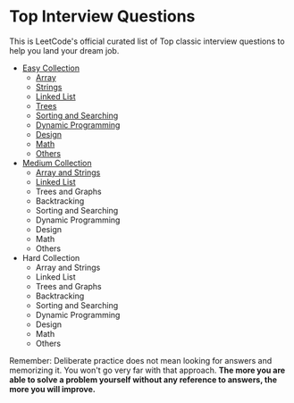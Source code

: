 # Top Interview Questions

This is LeetCode's official curated list of Top classic interview questions to help you land your dream job.

* [Easy Collection](https://github.com/liying8040/leetcode/tree/master/Easy%20Collection)
  * [Array](https://github.com/liying8040/leetcode/blob/master/Easy%20Collection/array.md)
  * [Strings](https://github.com/liying8040/leetcode/blob/master/Easy%20Collection/strings.md)
  * [Linked List](https://github.com/liying8040/leetcode/blob/master/Easy%20Collection/linked%20list.md)
  * [Trees](https://github.com/liying8040/leetcode/blob/master/Easy%20Collection/trees.md)
  * [Sorting and Searching](https://github.com/liying8040/leetcode/blob/master/Easy%20Collection/sorting%20and%20searching.md)
  * [Dynamic Programming](https://github.com/liying8040/leetcode/blob/master/Easy%20Collection/dynamic%20programming.md)
  * [Design](https://github.com/liying8040/leetcode/blob/master/Easy%20Collection/design.md)
  * [Math](https://github.com/liying8040/leetcode/blob/master/Easy%20Collection/math.md)
  * [Others](https://github.com/liying8040/leetcode/blob/master/Easy%20Collection/others.md)
* [Medium Collection](https://github.com/liying8040/leetcode/tree/master/Medium%20Collection)
  * [Array and Strings](https://github.com/liying8040/leetcode/blob/master/Medium%20Collection/array%20and%20strings.md)
  * [Linked List](https://github.com/liying8040/leetcode/blob/master/Medium%20Collection/linked%20list.md)
  * Trees and Graphs
  * Backtracking
  * Sorting and Searching
  * Dynamic Programming
  * Design
  * Math
  * Others
* Hard Collection
  * Array and Strings
  * Linked List
  * Trees and Graphs
  * Backtracking
  * Sorting and Searching
  * Dynamic Programming
  * Design
  * Math
  * Others

Remember: Deliberate practice does not mean looking for answers and memorizing it. You won't go very far with that approach. **The more you are able to solve a problem yourself without any reference to answers, the more you will improve.**
